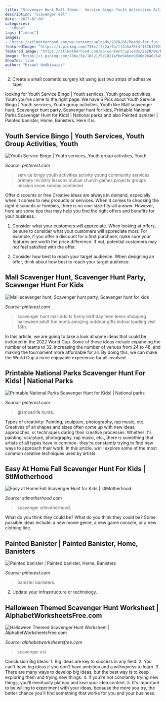 ```yaml
---
title: "Scavenger Hunt Mall Ideas - Service Bingo Youth Activities Activity Young Community Services Primary Ministry Lessons Mutual Church Games Projects Groups Mission Know Sunday Combined"
description: "Scavenger esl"
date: "2023-02-08"
categories:
- "ideas"
tags: ["ideas"]
images:
- "https://stlmotherhood.com/wp-content/uploads/2020/08/Ready-for-fun_-3.png"
featuredImage: "https://i.pinimg.com/736x/ff/2a/5a/ff2a5a78f4f137b1f023680a3a657a59.jpg"
featured_image: "https://stlmotherhood.com/wp-content/uploads/2020/08/Ready-for-fun_-3.png"
image: "https://i.pinimg.com/736x/5e/10/21/5e1021afbe94bec9836d9ba07545c752.jpg"
ShowToc: true
author: "Misael Hodkiewicz"
---
```



2. Create a small cosmetic surgery kit using just two strips of adhesive tape 

	

		
looking for Youth Service Bingo | Youth services, Youth group activities, Youth you've came to the right page. We have 6 Pics about Youth Service Bingo | Youth services, Youth group activities, Youth like Mall scavenger hunt, Scavenger hunt party, Scavenger hunt for kids, Printable National Parks Scavenger Hunt for Kids! | National parks and also Painted banister | Painted banister, Home, Banisters. Here it is:
		
    
## Youth Service Bingo | Youth Services, Youth Group Activities, Youth

<img loading=lazy src="https://i.pinimg.com/736x/a4/52/a2/a452a20515eff53d8f6edf1c85ce4254--youth-services-bingo.jpg" onerror="this.onerror=null;this.src='https://tse1.mm.bing.net/th?id=OIP.Lc8N_KLXK6tkIun_HShdKwAAAA&amp;pid=15.1';" alt="Youth Service Bingo | Youth services, Youth group activities, Youth">

_Source: pinterest.com_

>service bingo youth activities activity young community services primary ministry lessons mutual church games projects groups mission know sunday combined. 

	

Offer discounts or free
Creative ideas are always in demand, especially when it comes to new products or services. When it comes to choosing the right discounts or freebies, there is no one-size-fits-all answer. However, here are some tips that may help you find the right offers and benefits for your business.
1) Consider what your customers will appreciate. When looking at offers, be sure to consider what your customers will appreciate most. For example, if you offer a discount for a first purchase, make sure your features are worth the price difference. If not, potential customers may not feel satisfied with the offer.

2) Consider how best to reach your target audience. When designing an offer, think about how best to reach your target audience.

    
## Mall Scavenger Hunt, Scavenger Hunt Party, Scavenger Hunt For Kids

<img loading=lazy src="https://i.pinimg.com/736x/04/ca/74/04ca74f529909c25511cf1cba9edea43.jpg" onerror="this.onerror=null;this.src='https://tse3.mm.bing.net/th?id=OIP.7Qx95Hs77q-Ok5DEdoRiUwHaMW&amp;pid=15.1';" alt="Mall scavenger hunt, Scavenger hunt party, Scavenger hunt for kids">

_Source: pinterest.com_

>scavenger hunt mall adults funny birthday teen teens shopping halloween adult fun hunts amazing outdoor gifts indoor loading visit 13th. 

	

In this article, we are going to take a look at some ideas that could be included in the 2022 World Cup. Some of these ideas include expanding the number of teams to 32, increasing the number of venues from 24 to 48, and making the tournament more affordable for all. By doing this, we can make the World Cup a more enjoyable experience for all involved.

    
## Printable National Parks Scavenger Hunt For Kids! | National Parks

<img loading=lazy src="https://i.pinimg.com/736x/5e/10/21/5e1021afbe94bec9836d9ba07545c752.jpg" onerror="this.onerror=null;this.src='https://tse2.mm.bing.net/th?id=OIP.IwVJFcIYxtc6SCA-iNVUfgHaLG&amp;pid=15.1';" alt="Printable National Parks Scavenger Hunt for Kids! | National parks">

_Source: pinterest.com_

>glamperlife hunts. 

	

Types of creativity: Painting, sculpture, photography, rap music, etc.
Creatives of all shapes and sizes often come up with new ideas, approaches, or techniques during their creative processes. Whether it's painting, sculpture, photography, rap music, etc., there is something that artists of all types have in common- they're constantly trying to find new ways to approach their work. In this article, we'll explore some of the most common creative techniques used by artists.

    
## Easy At Home Fall Scavenger Hunt For Kids | StlMotherhood

<img loading=lazy src="https://stlmotherhood.com/wp-content/uploads/2020/08/Ready-for-fun_-3.png" onerror="this.onerror=null;this.src='https://tse2.mm.bing.net/th?id=OIP.G0o8FBiHb36oPN3noNIMHAHaJ3&amp;pid=15.1';" alt="Easy at Home Fall Scavenger Hunt for Kids | stlMotherhood">

_Source: stlmotherhood.com_

>scavenger stlmotherhood. 

	

What do you think they could be?
What do you think they could be? Some possible ideas include: a new movie genre, a new game console, or a new clothing line.

    
## Painted Banister | Painted Banister, Home, Banisters

<img loading=lazy src="https://i.pinimg.com/736x/ff/2a/5a/ff2a5a78f4f137b1f023680a3a657a59.jpg" onerror="this.onerror=null;this.src='https://tse3.mm.bing.net/th?id=OIP.MjSEkN3Vrr4WozqnszzEUAHaJ3&amp;pid=15.1';" alt="Painted banister | Painted banister, Home, Banisters">

_Source: pinterest.com_

>banister banisters. 

	

2. Update your infrastructure or technology.

    
## Halloween Themed Scavenger Hunt Worksheet | AlphabetWorksheetsFree.com

<img loading=lazy src="https://www.alphabetworksheetsfree.com/wp-content/uploads/2020/11/halloween-scavenger-hunt-esl-worksheetterike-2.jpg" onerror="this.onerror=null;this.src='https://tse1.mm.bing.net/th?id=OIP.iX5_rgjz95B3s62r6sV3YQHaKe&amp;pid=15.1';" alt="Halloween Themed Scavenger Hunt Worksheet | AlphabetWorksheetsFree.com">

_Source: alphabetworksheetsfree.com_

>scavenger esl. 

	

Conclusion
Big Ideas: 1. Big ideas are key to success in any field.
2. You can't have big ideas if you don't have ambition and a willingness to learn.
3. There are many ways to develop big ideas, but the best way is to keep exploring them and trying new things.
4. If you're not constantly trying new things, you'll eventually plateau and lose your idea content.
5. It's important to be willing to experiment with your ideas, because the more you try, the better chance you'll find something that works for you and your business.


